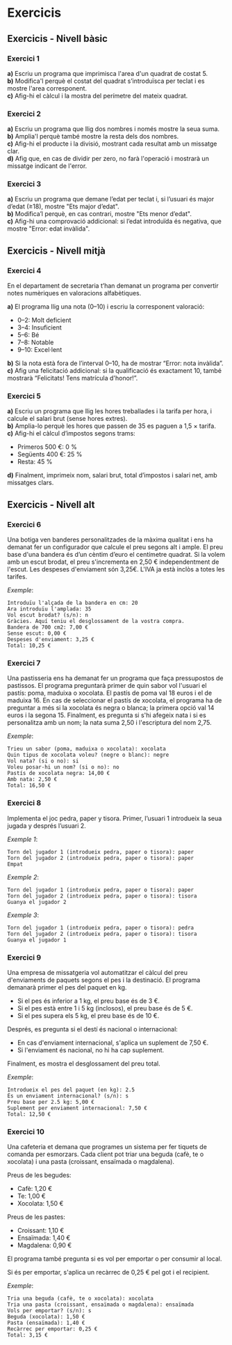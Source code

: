 # Exercicis

## Exercicis - Nivell bàsic

### Exercici 1

**a)** Escriu un programa que imprimisca l'area d'un quadrat de costat 5.  
**b)** Modifica'l perquè el costat del quadrat s’introduïsca per teclat i es mostre l'area corresponent.  
**c)** Afig-hi el càlcul i la mostra del perímetre del mateix quadrat.  

### Exercici 2

**a)** Escriu un programa que llig dos nombres i només mostre la seua suma.  
**b)** Ampli­a'l perquè també mostre la resta dels dos nombres.  
**c)** Afig-hi el producte i la divisió, mostrant cada resultat amb un missatge clar.  
**d)** Afig que, en cas de dividir per zero, no farà l'operació i mostrarà un missatge indicant de l'error.  

### Exercici 3

**a)** Escriu un programa que demane l’edat per teclat i, si l’usuari és major d’edat (≥18), mostre "Ets major d’edat".  
**b)** Modifica’l perquè, en cas contrari, mostre "Ets menor d’edat".  
**c)** Afig-hi una comprovació addicional: si l’edat introduïda és negativa, que mostre "Error: edat invàlida".  

## Exercicis - Nivell mitjà

### Exercici 4

En el departament de secretaria t’han demanat un programa per convertir notes numèriques en valoracions alfabètiques.

**a)** El programa llig una nota (0–10) i escriu la corresponent valoració:

- 0–2: Molt deficient
- 3–4: Insuficient
- 5–6: Bé
- 7–8: Notable
- 9–10: Excel·lent

**b)** Si la nota està fora de l’interval 0–10, ha de mostrar “Error: nota invàlida”.  
**c)** Afig una felicitació addicional: si la qualificació és exactament 10, també mostrarà “Felicitats! Tens matrícula d'honor!”.  

### Exercici 5

**a)** Escriu un programa que llig les hores treballades i la tarifa per hora, i calcule el salari brut (sense hores extres).  
**b)** Amplia-lo perquè les hores que passen de 35 es paguen a 1,5 × tarifa.  
**c)** Afig-hi el càlcul d’impostos segons trams:  

- Primeros 500 €: 0 %
- Següents 400 €: 25 %
- Resta: 45 %

**d)** Finalment, imprimeix nom, salari brut, total d’impostos i salari net, amb missatges clars.  

## Exercicis - Nivell alt

### Exercici 6

Una botiga ven banderes personalitzades de la màxima qualitat i ens ha demanat fer un configurador que calcule el preu segons alt i ample. El preu base d'una bandera és d’un cèntim d’euro el centímetre quadrat. Si la volem amb un escut brodat, el preu s'incrementa en 2,50 € independentment de l'escut. Les despeses d'enviament són 3,25€. L'IVA ja està inclòs a totes les tarifes.

*Exemple*:

```plaintext
Introduïu l'alçada de la bandera en cm: 20
Ara introduïu l'amplada: 35  
Vol escut brodat? (s/n): n  
Gràcies. Aquí teniu el desglossament de la vostra compra.  
Bandera de 700 cm2: 7,00 €  
Sense escut: 0,00 €  
Despeses d'enviament: 3,25 €  
Total: 10,25 €  
```

### Exercici 7

Una pastisseria ens ha demanat fer un programa que faça pressupostos de pastissos. El programa preguntarà primer de quin sabor vol l'usuari el pastís: poma, maduixa o xocolata. El pastís de poma val 18 euros i el de maduixa 16. En cas de seleccionar el pastís de xocolata, el programa ha de preguntar a més si la xocolata és negra o blanca; la primera opció val 14 euros i la segona 15. Finalment, es pregunta si s'hi afegeix nata i si es personalitza amb un nom; la nata suma 2,50 i l'escriptura del nom 2,75.

*Exemple*:

```plaintext
Trieu un sabor (poma, maduixa o xocolata): xocolata
Quin tipus de xocolata voleu? (negre o blanc): negre
Vol nata? (si o no): si
Voleu posar-hi un nom? (si o no): no
Pastís de xocolata negra: 14,00 €
Amb nata: 2,50 €
Total: 16,50 €
```

### Exercici 8

Implementa el joc pedra, paper y tisora. Primer, l’usuari 1 introdueix la seua jugada y després l’usuari 2.

*Exemple 1*:

```plaintext
Torn del jugador 1 (introdueix pedra, paper o tisora): paper
Torn del jugador 2 (introdueix pedra, paper o tisora): paper
Empat
```

*Exemple 2*:

```plaintext
Torn del jugador 1 (introdueix pedra, paper o tisora): paper
Torn del jugador 2 (introdueix pedra, paper o tisora): tisora
Guanya el jugador 2
```

*Exemple 3*:

```plaintext
Torn del jugador 1 (introdueix pedra, paper o tisora): pedra
Torn del jugador 2 (introdueix pedra, paper o tisora): tisora
Guanya el jugador 1
```

### Exercici 9

Una empresa de missatgeria vol automatitzar el càlcul del preu d'enviaments de paquets segons el pes i la destinació. El programa demanarà primer el pes del paquet en kg.

- Si el pes és inferior a 1 kg, el preu base és de 3 €.
- Si el pes està entre 1 i 5 kg (inclosos), el preu base és de 5 €.
- Si el pes supera els 5 kg, el preu base és de 10 €.

Després, es pregunta si el destí és nacional o internacional:

- En cas d'enviament internacional, s'aplica un suplement de 7,50 €.
- Si l'enviament és nacional, no hi ha cap suplement.

Finalment, es mostra el desglossament del preu total.

*Exemple*:

```plaintext
Introdueix el pes del paquet (en kg): 2.5  
És un enviament internacional? (s/n): s  
Preu base per 2.5 kg: 5,00 €  
Suplement per enviament internacional: 7,50 €  
Total: 12,50 €  
```

### Exercici 10

Una cafeteria et demana que programes un sistema per fer tiquets de comanda per esmorzars. Cada client pot triar una beguda (cafè, te o xocolata) i una pasta (croissant, ensaïmada o magdalena).

Preus de les begudes:

- Cafè: 1,20 €
- Te: 1,00 €
- Xocolata: 1,50 €

Preus de les pastes:

- Croissant: 1,10 €
- Ensaïmada: 1,40 €
- Magdalena: 0,90 €

El programa també pregunta si es vol per emportar o per consumir al local.

Si és per emportar, s'aplica un recàrrec de 0,25 € pel got i el recipient.

*Exemple*:

```plaintext
Tria una beguda (cafè, te o xocolata): xocolata  
Tria una pasta (croissant, ensaïmada o magdalena): ensaïmada  
Vols per emportar? (s/n): s  
Beguda (xocolata): 1,50 €  
Pasta (ensaïmada): 1,40 €  
Recàrrec per emportar: 0,25 €  
Total: 3,15 €  
```